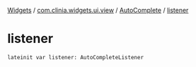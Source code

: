 [Widgets](../../index.md) / [com.clinia.widgets.ui.view](../index.md) / [AutoComplete](index.md) / [listener](./listener.md)

# listener

`lateinit var listener: AutoCompleteListener`